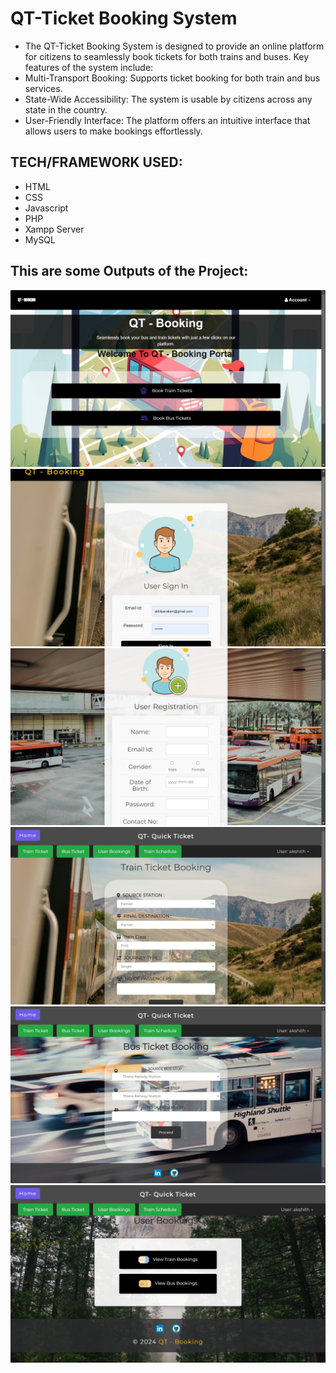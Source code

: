 # QT-Ticket Booking System

* The QT-Ticket Booking System is designed to provide an online platform for citizens to seamlessly book tickets for both trains and buses. Key features of the system include:
* Multi-Transport Booking: Supports ticket booking for both train and bus services.
* State-Wide Accessibility: The system is usable by citizens across any state in the country.
* User-Friendly Interface: The platform offers an intuitive interface that allows users to make bookings effortlessly.
## TECH/FRAMEWORK USED:
* HTML
* CSS
* Javascript
* PHP
* Xampp Server
* MySQL
## This are some Outputs of the Project:
![image](1.png)
![image](2.png)
![image](3.png)
![image](4.png)
![image](5.png)
![image](6.png)

